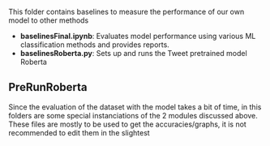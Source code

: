 This folder contains baselines to measure the performance of our own model to other methods

- **baselinesFinal.ipynb**: Evaluates model performance using various ML classification methods and provides reports.
- **baselinesRoberta.py**: Sets up and runs the Tweet pretrained model Roberta

## PreRunRoberta

Since the evaluation of the dataset with the model takes a bit of time, in this folders are some 
special instanciations of the 2 modules discussed above. These files are mostly to be used to 
get the accuracies/graphs, it is not recommended to edit them in the slightest
